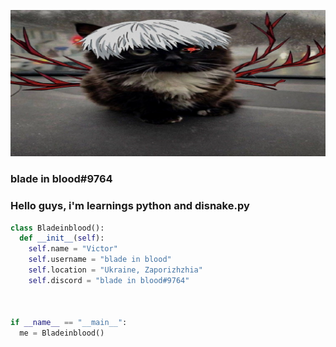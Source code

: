 ![HEADER](https://github.com/bladeinblood/bladeinblood/blob/main/%D0%91%D0%B5%D0%B7%D1%8B%D0%BC%D1%8F%D0%BD%D0%BD%D1%8B%D0%B9.png)


### blade in blood#9764

### Hello guys, i'm learnings python and disnake.py


```py
class Bladeinblood():
  def __init__(self):
    self.name = "Victor"
    self.username = "blade in blood"
    self.location = "Ukraine, Zaporizhzhia"
    self.discord = "blade in blood#9764"
    
    
    
if __name__ == "__main__":
  me = Bladeinblood()
```

